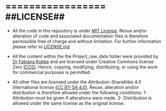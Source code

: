 =================
##LICENSE##
=================
* All the code in this repository is under [MIT License](https://opensource.org/licenses/MIT). Resue and/or alteration of code and associated documentation files is therefore permissible free of charge and without limitation. For further information please refer to [LICENSE.md](https://github.com/Adamthe1st/Adamthe1st-green-cortex/blob/master/LICENSE.md)    

* All the content within the the Project_raw_data folder were provided by [Dr Fabiana Kubke](https://unidirectory.auckland.ac.nz/profile/f-kubke) and are licensed under Creative Commons license Zero [(CC0)](https://creativecommons.org/publicdomain/zero/1.0/). Hence, copying, modifying, distributing, or using the work for commercial purposes is permitted. 

* All other files are licensed under the Attribution-ShareAlike 4.0 International license [(CC BY-SA 4.0)](https://creativecommons.org/licenses/by-sa/4.0/). Reuse, alteration and/or distribution is therefore allowed under the following conditions: 1- Attribution must be given if alterations were made.                                                                         2- Distribution is allowed under the same license as the original license.         
